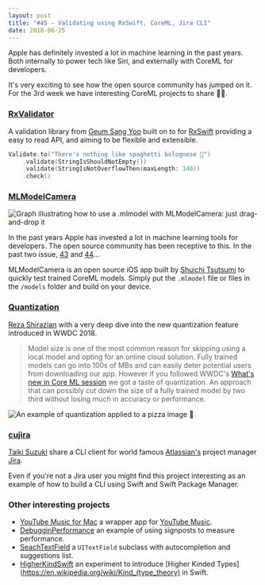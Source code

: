 ```yaml
---
layout: post
title: "#45 - Validating using RxSwift, CoreML, Jira CLI"
date: 2018-06-25
---
```


Apple has definitely invested a lot in machine learning in the past years. Both internally to power tech like Siri, and externally with CoreML for developers.

It's very exciting to see how the open source community has jumped on it. For the 3rd week we have interesting CoreML projects to share 🤖🎉.

### [RxValidator](https://github.com/vbmania/RxValidator)

A validation library from [Geum Sang Yoo](https://twitter.com/vbmania) built on to for [RxSwift](https://github.com/ReactiveX/RxSwift) providing a easy to read API, and aiming to be flexible and extensible.

```swift
Validate.to("There's nothing like spaghetti bolognese 🍝")
    .validate(StringIsShouldNotEmpty())
    .validate(StringIsNotOverflowThen(maxLength: 140))
    .check()
```

### [MLModelCamera](https://github.com/shu223/MLModelCamera)

![Graph illustrating how to use a .mlmodel with MLModelCamera: just drag-and-drop it](https://raw.githubusercontent.com/shu223/MLModelCamera/master/READMEResources/figure.png)

In the past years Apple has invested a lot in machine learning tools for developers. The open source community has been receptive to this. In the past two issue, [43](http://theiostimes.com/issue-43.html) and [44](http://theiostimes.com/issue-44.html)...

MLModelCamera is an open source iOS app built by [Shuichi Tsutsumi](https://twitter.com/shu223) to quickly test trained CoreML models. Simply put the `.mlmodel` file or files in the `/models` folder and build on your device.

### [Quantization](https://github.com/kingreza/quantization)

[Reza Shirazian](https://twitter.com/kingreza) with a very deep dive into the new quantization feature introduced in WWDC 2018.

> Model size is one of the most common reason for skipping using a local model and opting for an online cloud solution. Fully trained models can go into 100s of MBs and can easily deter potential users from downloading our app. However if you followed WWDC's [What's new in Core ML session](https://developer.apple.com/videos/play/wwdc2018/709/) we got a taste of quantization. An approach that can possibly cut down the size of a fully trained model by two third without losing much in accuracy or performance.

![An example of quantization applied to a pizza image 🍕](https://camo.githubusercontent.com/18efabbd6af0a5e85313873bf2ddc5b8358cbb9c/68747470733a2f2f73332e616d617a6f6e6177732e636f6d2f7069787069742f7175616e74697a65642f70697a7a612e6a7067)

### [cujira](https://github.com/cats-oss/cujira)

[Taiki Suzuki](https://github.com/marty-suzuki) share a CLI client for world famous [Atlassian's](https://www.atlassian.com/) project manager [Jira](https://www.atlassian.com/software/jira).

Even if you're not a Jira user you might find this project interesting as an example of how to build a CLI using Swift and Swift Package Manager.

### Other interesting projects

- [YouTube Music for Mac](https://github.com/steve228uk/YouTube-Music) a wrapper app for [YouTube Music](https://music.youtube.com/).
- [DebugginPerformance](https://github.com/shoheiyokoyama/DebuggingPerformance) an example of using signposts to measure performance.
- [SeachTextField](https://github.com/apasccon/SearchTextField) a `UITextField` subclass with autocompletion and suggestions list.
- [HigherKindSwift](https://github.com/inamiy/HigherKindSwift) an experiment to introduce [Higher Kinded Types](https://en.wikipedia.org/wiki/Kind_(type_theory) in Swift.
